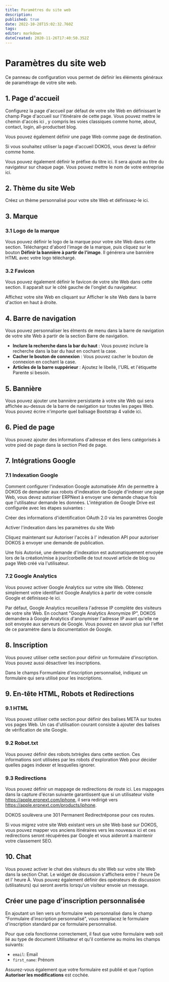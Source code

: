 ```yaml
---
title: Paramètres du site web
description: 
published: true
date: 2022-10-28T15:02:32.760Z
tags: 
editor: markdown
dateCreated: 2020-11-26T17:40:50.352Z
---
```


# Paramètres du site web

Ce panneau de configuration vous permet de définir les éléments généraux de paramétrage de votre site web.  

## 1. Page d'accueil

Configurez la page d'accueil par défaut de votre site Web en définissant le champ Page d'accueil sur l'itinéraire de cette page. Vous pouvez mettre le chemin d'accès ici , y compris les voies classiques comme home, about, contact, login, all-productset blog.

Vous pouvez également définir une page Web comme page de destination.

Si vous souhaitez utiliser la page d'accueil DOKOS, vous devez la définir comme home.

Vous pouvez également définir le préfixe du titre ici. Il sera ajouté au titre du navigateur sur chaque page. Vous pouvez mettre le nom de votre entreprise ici.

## 2. Thème du site Web

Créez un thème personnalisé pour votre site Web et définissez-le ici. 

## 3. Marque

### 3.1 Logo de la marque

Vous pouvez définir le logo de la marque pour votre site Web dans cette section. Téléchargez d'abord l'image de la marque, puis cliquez sur le bouton **Définir la bannière à partir de l'image**. Il générera une bannière HTML avec votre logo téléchargé.

### 3.2 Favicon

Vous pouvez également définir le favicon de votre site Web dans cette section. Il apparaît sur le côté gauche de l'onglet du navigateur.

Affichez votre site Web en cliquant sur Afficher le site Web dans la barre d'action en haut à droite.

## 4. Barre de navigation

Vous pouvez personnaliser les élments de menu dans la barre de navigation de votre site Web à partir de la section Barre de navigation.

- **Inclure la recherche dans la bar du haut** : Vous pouvez inclure la recherche dans la bar du haut en cochant la case.
- **Cacher le bouton de connexion** : Vous pouvez cacher le bouton de connexion en cochant la case.
- **Articles de la barre suppérieur** : Ajoutez le libellé, l'URL et l'étiquette Parente si besoin.

## 5. Bannière

Vous pouvez ajouter une bannière persistante à votre site Web qui sera affichée au-dessus de la barre de navigation sur toutes les pages Web. Vous pouvez écrire n'importe quel balisage Bootstrap 4 valide ici.

## 6. Pied de page

Vous pouvez ajouter des informations d'adresse et des liens catégorisés à votre pied de page dans la section Pied de page.

## 7. Intégrations Google

### 7.1 Indexation Google

Comment configurer l'indexation Google automatisée 
Afin de permettre à DOKOS de demander aux robots d'indexation de Google d'indexer une page Web, vous devez autoriser ERPNext à envoyer une demande chaque fois que l'utilisateur demande les données. L'intégration de Google Drive est configurée avec les étapes suivantes :

Créer des informations d'identification OAuth 2.0 via les paramètres Google

Activer l'indexation dans les paramètres du site Web

Cliquez maintenant sur Autoriser l'accès à l' indexation API pour autoriser DOKOS à envoyer une demande de publication.

Une fois Autorisé, une demande d'indexation est automatiquement envoyée lors de la création/mise à jour/corbeille de tout nouvel article de blog ou page Web créé via l'utilisateur.

### 7.2 Google Analytics

Vous pouvez activer Google Analytics sur votre site Web. Obtenez simplement votre identifiant Google Analytics à partir de votre console Google et définissez-le ici.

Par défaut, Google Analytics recueillera l'adresse IP complète des visiteurs de votre site Web. En cochant "Google Analytics Anonymize IP", DOKOS demandera à Google Analytics d'anonymiser l'adresse IP avant qu'elle ne soit envoyée aux serveurs de Google. Vous pouvez en savoir plus sur l'effet de ce paramètre dans la documentation de Google.

## 8. Inscription

Vous pouvez utiliser cette section pour définir un formulaire d'inscription. Vous pouvez aussi désactiver les inscriptions.

Dans le champs Formumlaire d'inscription personnalisé, indiquez un formulaire qui sera utilisé pour les inscriptions.

## 9. En-tête HTML, Robots et Redirections


### 9.1 HTML
Vous pouvez utiliser cette section pour définir des balises META sur toutes vos pages Web. Un cas d'utilisation courant consiste à ajouter des balises de vérification de site Google.

### 9.2 Robot.txt

Vous pouvez définir des robots.txtrègles dans cette section. Ces informations sont utilisées par les robots d'exploration Web pour décider quelles pages indexer et lesquelles ignorer.


### 9.3 Redirections

Vous pouvez définir un mappage de redirections de route ici. Les mappages dans la capture d'écran suivante garantissent que si un utilisateur visite https://apple.erpnext.com/iphone, il sera redirigé vers https://apple.erpnext.com/products/iphone.

DOKOS soulèvera une 301 Permanent Redirectréponse pour ces routes.

Si vous migrez votre site Web existant vers un site Web basé sur DOKOS, vous pouvez mapper vos anciens itinéraires vers les nouveaux ici et ces redirections seront récupérées par Google et vous aideront à maintenir votre classement SEO.

## 10. Chat

Vous pouvez activer le chat des visiteurs du site Web sur votre site Web dans la section Chat. Le widget de discussion s'affichera entre l' heure De et l' heure À. Vous pouvez également définir des opérateurs de discussion (utilisateurs) qui seront avertis lorsqu'un visiteur envoie un message.

## Créer une page d'inscription personnalisée

En ajoutant un lien vers un formulaire web personnalisé dans le champ "Formulaire d'inscription personnalisé", vous remplacez le formulaire d'inscription standard par ce formulaire personnalisé.

Pour que cela fonctionne correctement, il faut que votre formulaire web soit lié au type de document Utilisateur et qu'il contienne au moins les champs suivants:

- `email`: Email
- `first_name`: Prénom

Assurez-vous également que votre formulaire est publié et que l'option **Autoriser les modifications** est cochée.
